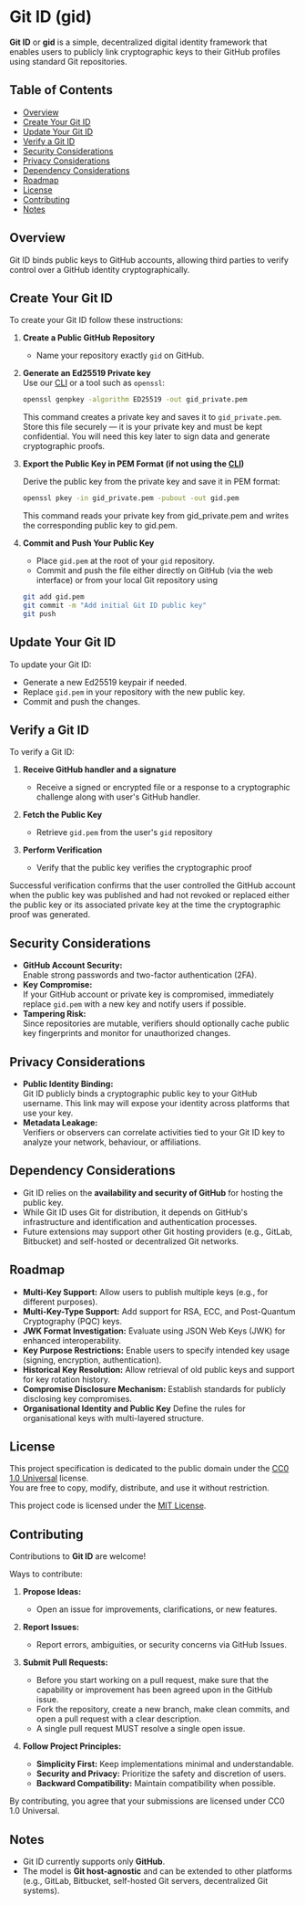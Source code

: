 # Git ID (gid) <!-- omit in toc -->

**Git ID** or **gid** is a simple, decentralized digital identity framework that enables users to publicly link cryptographic keys to their GitHub profiles using standard Git repositories.

## Table of Contents <!-- omit in toc -->

- [Overview](#overview)
- [Create Your Git ID](#create-your-git-id)
- [Update Your Git ID](#update-your-git-id)
- [Verify a Git ID](#verify-a-git-id)
- [Security Considerations](#security-considerations)
- [Privacy Considerations](#privacy-considerations)
- [Dependency Considerations](#dependency-considerations)
- [Roadmap](#roadmap)
- [License](#license)
- [Contributing](#contributing)
- [Notes](#notes)

## Overview

Git ID binds public keys to GitHub accounts, allowing third parties to verify control over a GitHub identity cryptographically.

## Create Your Git ID

To create your Git ID follow these instructions:

1. **Create a Public GitHub Repository**  
   - Name your repository exactly `gid` on GitHub.

2. **Generate an Ed25519 Private key**  
   Use our [CLI](./cli/) or a tool such as `openssl`:

   ```bash
   openssl genpkey -algorithm ED25519 -out gid_private.pem
   ```

   This command creates a private key and saves it to `gid_private.pem`. Store this file securely — it is your private key and must be kept confidential. You will need this key later to sign data and generate cryptographic proofs.

3. **Export the Public Key in PEM Format (if not using the [CLI](./cli/))**  

   Derive the public key from the private key and save it in PEM format:

   ```bash
   openssl pkey -in gid_private.pem -pubout -out gid.pem
   ```
   This command reads your private key from gid_private.pem and writes the corresponding public key to gid.pem.


4. **Commit and Push Your Public Key**
   - Place `gid.pem` at the root of your `gid` repository.
   - Commit and push the file either directly on GitHub (via the web interface) or from your local Git repository using

   ```bash
   git add gid.pem
   git commit -m "Add initial Git ID public key"
   git push
   ```

## Update Your Git ID

To update your Git ID:

- Generate a new Ed25519 keypair if needed.
- Replace `gid.pem` in your repository with the new public key.
- Commit and push the changes.

## Verify a Git ID

To verify a Git ID:

1. **Receive GitHub handler and a signature**
   - Receive a signed or encrypted file or a response to a cryptographic challenge along with user's GitHub handler.

2. **Fetch the Public Key**
   - Retrieve `gid.pem` from the user's `gid` repository

3. **Perform Verification**
   - Verify that the public key verifies the cryptographic proof

Successful verification confirms that the user controlled the GitHub account when the public key was published and had not revoked or replaced either the public key or its associated private key at the time the cryptographic proof was generated.

## Security Considerations

- **GitHub Account Security:**  
  Enable strong passwords and two-factor authentication (2FA).
- **Key Compromise:**  
  If your GitHub account or private key is compromised, immediately replace `gid.pem` with a new key and notify users if possible.
- **Tampering Risk:**  
  Since repositories are mutable, verifiers should optionally cache public key fingerprints and monitor for unauthorized changes.

## Privacy Considerations

- **Public Identity Binding:**  
  Git ID publicly binds a cryptographic public key to your GitHub username. This link may will expose your identity across platforms that use your key.
- **Metadata Leakage:**  
  Verifiers or observers can correlate activities tied to your Git ID key to analyze your network, behaviour, or affiliations.

## Dependency Considerations

- Git ID relies on the **availability and security of GitHub** for hosting the public key.
- While Git ID uses Git for distribution, it depends on GitHub's infrastructure and identification and authentication processes.
- Future extensions may support other Git hosting providers (e.g., GitLab, Bitbucket) and self-hosted or decentralized Git networks.

## Roadmap

- **Multi-Key Support:** Allow users to publish multiple keys (e.g., for different purposes).
- **Multi-Key-Type Support:** Add support for RSA, ECC, and Post-Quantum Cryptography (PQC) keys.
- **JWK Format Investigation:** Evaluate using JSON Web Keys (JWK) for enhanced interoperability.
- **Key Purpose Restrictions:** Enable users to specify intended key usage (signing, encryption, authentication).
- **Historical Key Resolution:** Allow retrieval of old public keys and support for key rotation history.
- **Compromise Disclosure Mechanism:** Establish standards for publicly disclosing key compromises.
- **Organisational Identity and Public Key** Define the rules for organisational keys with multi-layered structure.

## License

This project specification is dedicated to the public domain under the [CC0 1.0 Universal](https://creativecommons.org/publicdomain/zero/1.0/) license.  
You are free to copy, modify, distribute, and use it without restriction.

This project code is licensed under the [MIT License](cli/LICENSE).

## Contributing

Contributions to **Git ID** are welcome!

Ways to contribute:

1. **Propose Ideas:**  
   - Open an issue for improvements, clarifications, or new features.

2. **Report Issues:**  
   - Report errors, ambiguities, or security concerns via GitHub Issues.

3. **Submit Pull Requests:**  
   - Before you start working on a pull request, make sure that the capability or improvement has been agreed upon in the GitHub issue.
   - Fork the repository, create a new branch, make clean commits, and open a pull request with a clear description.
   - A single pull request MUST resolve a single open issue.

4. **Follow Project Principles:**  
   - **Simplicity First:** Keep implementations minimal and understandable.
   - **Security and Privacy:** Prioritize the safety and discretion of users.
   - **Backward Compatibility:** Maintain compatibility when possible.

By contributing, you agree that your submissions are licensed under CC0 1.0 Universal.

## Notes

- Git ID currently supports only **GitHub**.
- The model is **Git host-agnostic** and can be extended to other platforms (e.g., GitLab, Bitbucket, self-hosted Git servers, decentralized Git systems).
